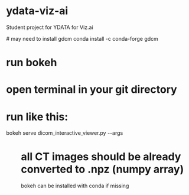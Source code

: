 # ydata-viz-ai
Student project for YDATA for Viz.ai

\# may need to install gdcm
conda install -c conda-forge gdcm

# run bokeh
# open terminal in your git directory
# run like this:
bokeh serve dicom_interactive_viewer.py --args <dir with CT images>
# all CT images should be already converted to .npz (numpy array)
bokeh can be installed with conda if missing
